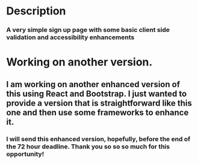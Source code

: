 # Description
### A very simple sign up page with some basic client side validation and accessibility enhancements

# Working on another version.
## I am working on another enhanced version of this using React and Bootstrap. I just wanted to provide a version that is straightforward like this one and then use some frameworks to enhance it. 

### I will send this enhanced version, hopefully, before the end of the 72 hour deadline. Thank you so so so much for this opportunity!